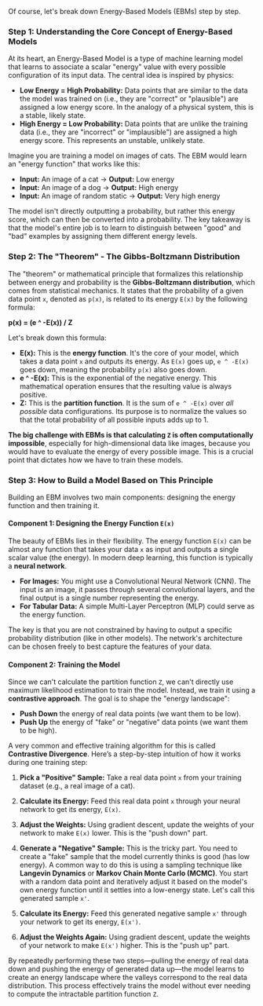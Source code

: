 Of course, let's break down Energy-Based Models (EBMs) step by step.

### Step 1: Understanding the Core Concept of Energy-Based Models

At its heart, an Energy-Based Model is a type of machine learning model that learns to associate a scalar "energy" value with every possible configuration of its input data. The central idea is inspired by physics:

*   **Low Energy = High Probability:** Data points that are similar to the data the model was trained on (i.e., they are "correct" or "plausible") are assigned a low energy score. In the analogy of a physical system, this is a stable, likely state.
*   **High Energy = Low Probability:** Data points that are unlike the training data (i.e., they are "incorrect" or "implausible") are assigned a high energy score. This represents an unstable, unlikely state.

Imagine you are training a model on images of cats. The EBM would learn an "energy function" that works like this:

*   **Input:** An image of a cat -> **Output:** Low energy
*   **Input:** An image of a dog -> **Output:** High energy
*   **Input:** An image of random static -> **Output:** Very high energy

The model isn't directly outputting a probability, but rather this energy score, which can then be converted into a probability. The key takeaway is that the model's entire job is to learn to distinguish between "good" and "bad" examples by assigning them different energy levels.

### Step 2: The "Theorem" - The Gibbs-Boltzmann Distribution

The "theorem" or mathematical principle that formalizes this relationship between energy and probability is the **Gibbs-Boltzmann distribution**, which comes from statistical mechanics. It states that the probability of a given data point `x`, denoted as `p(x)`, is related to its energy `E(x)` by the following formula:

**p(x) = (e ^ -E(x)) / Z**

Let's break down this formula:

*   **E(x):** This is the **energy function**. It's the core of your model, which takes a data point `x` and outputs its energy. As `E(x)` goes up, `e ^ -E(x)` goes down, meaning the probability `p(x)` also goes down.
*   **e ^ -E(x):** This is the exponential of the negative energy. This mathematical operation ensures that the resulting value is always positive.
*   **Z:** This is the **partition function**. It is the sum of `e ^ -E(x)` over *all possible* data configurations. Its purpose is to normalize the values so that the total probability of all possible inputs adds up to 1.

**The big challenge with EBMs is that calculating `Z` is often computationally impossible**, especially for high-dimensional data like images, because you would have to evaluate the energy of every possible image. This is a crucial point that dictates how we have to train these models.

### Step 3: How to Build a Model Based on This Principle

Building an EBM involves two main components: designing the energy function and then training it.

#### Component 1: Designing the Energy Function `E(x)`

The beauty of EBMs lies in their flexibility. The energy function `E(x)` can be almost any function that takes your data `x` as input and outputs a single scalar value (the energy). In modern deep learning, this function is typically a **neural network**.

*   **For Images:** You might use a Convolutional Neural Network (CNN). The input is an image, it passes through several convolutional layers, and the final output is a single number representing the energy.
*   **For Tabular Data:** A simple Multi-Layer Perceptron (MLP) could serve as the energy function.

The key is that you are not constrained by having to output a specific probability distribution (like in other models). The network's architecture can be chosen freely to best capture the features of your data.

#### Component 2: Training the Model

Since we can't calculate the partition function `Z`, we can't directly use maximum likelihood estimation to train the model. Instead, we train it using a **contrastive approach**. The goal is to shape the "energy landscape":

*   **Push Down** the energy of real data points (we want them to be low).
*   **Push Up** the energy of "fake" or "negative" data points (we want them to be high).

A very common and effective training algorithm for this is called **Contrastive Divergence**. Here’s a step-by-step intuition of how it works during one training step:

1.  **Pick a "Positive" Sample:** Take a real data point `x` from your training dataset (e.g., a real image of a cat).

2.  **Calculate its Energy:** Feed this real data point `x` through your neural network to get its energy, `E(x)`.

3.  **Adjust the Weights:** Using gradient descent, update the weights of your network to make `E(x)` lower. This is the "push down" part.

4.  **Generate a "Negative" Sample:** This is the tricky part. You need to create a "fake" sample that the model currently thinks is good (has low energy). A common way to do this is using a sampling technique like **Langevin Dynamics** or **Markov Chain Monte Carlo (MCMC)**. You start with a random data point and iteratively adjust it based on the model's own energy function until it settles into a low-energy state. Let's call this generated sample `x'`.

5.  **Calculate its Energy:** Feed this generated negative sample `x'` through your network to get its energy, `E(x')`.

6.  **Adjust the Weights Again:** Using gradient descent, update the weights of your network to make `E(x')` higher. This is the "push up" part.

By repeatedly performing these two steps—pulling the energy of real data down and pushing the energy of generated data up—the model learns to create an energy landscape where the valleys correspond to the real data distribution. This process effectively trains the model without ever needing to compute the intractable partition function `Z`.
